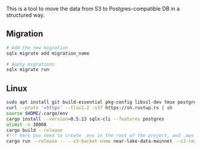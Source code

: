 This is a tool to move the data from S3 to Postgres-compatible DB in a structured way.

## Migration

```bash
# Add the new migration
sqlx migrate add migration_name

# Apply migrations
sqlx migrate run
```

## Linux

```bash
sudo apt install git build-essential pkg-config libssl-dev tmux postgresql-client libpq-dev -y
curl --proto '=https' --tlsv1.2 -sSf https://sh.rustup.rs | sh
source $HOME/.cargo/env
cargo install --version=0.5.13 sqlx-cli --features postgres
ulimit -n 30000
cargo build --release
#!!! here you need to create .env in the root of the project, and .aws in ~
cargo run --release -- --s3-bucket-name near-lake-data-mainnet --s3-region-name eu-central-1 --near-archival-rpc-url https://archival-rpc.mainnet.near.org --start-block-height 9820210
```
